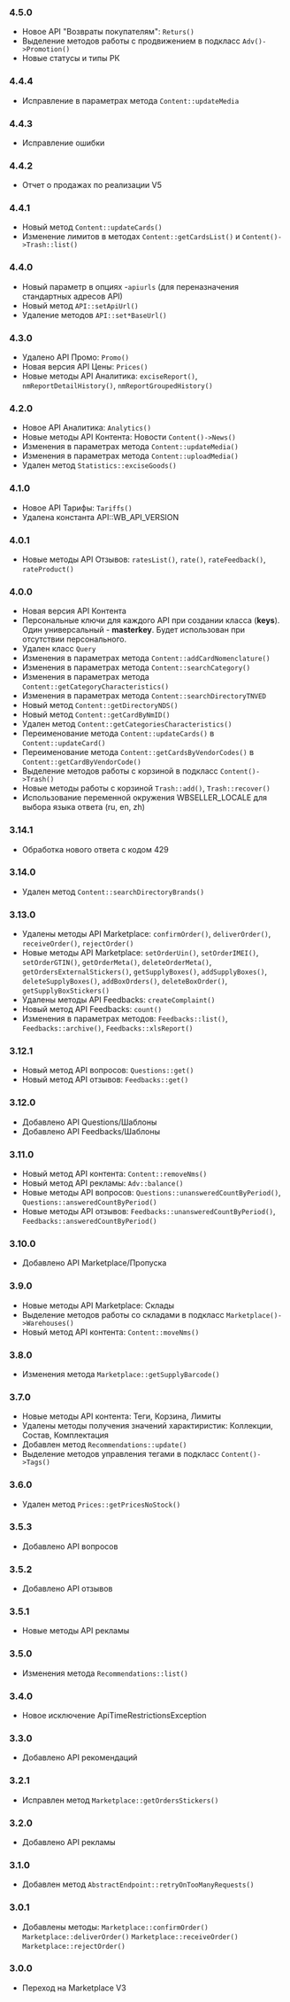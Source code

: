 ### 4.5.0
* Новое API "Возвраты покупателям": `Returs()`
* Выделение методов работы с продвижением в подкласс `Adv()->Promotion()`
* Новые статусы и типы РК

### 4.4.4
* Исправление в параметрах метода `Content::updateMedia`

### 4.4.3
* Исправление ошибки

### 4.4.2
* Отчет о продажах по реализации V5

### 4.4.1
* Новый метод `Content::updateCards()`
* Изменение лимитов в методах `Content::getCardsList()` и `Content()->Trash::list()`

### 4.4.0
* Новый параметр в опциях -`apiurls` (для переназначения стандартных адресов API)
* Новый метод `API::setApiUrl()`
* Удаление методов `API::set*BaseUrl()`

### 4.3.0
* Удалено API Промо: `Promo()`
* Новая версия API Цены: `Prices()`
* Новые методы API Аналитика: `exciseReport()`, `nmReportDetailHistory()`, `nmReportGroupedHistory()`

### 4.2.0
* Новое API Аналитика: `Analytics()`
* Новые методы API Контента: Новости `Content()->News()`
* Изменения в параметрах метода `Content::updateMedia()`
* Изменения в параметрах метода `Content::uploadMedia()`
* Удален метод `Statistics::exciseGoods()`

### 4.1.0
* Новое API Тарифы: `Tariffs()`
* Удалена константа API::WB_API_VERSION

### 4.0.1
* Новые методы API Отзывов: `ratesList()`, `rate()`, `rateFeedback()`, `rateProduct()`

### 4.0.0
* Новая версия API Контента
* Персональные ключи для каждого API при создании класса (<b>keys</b>).<br/>
  Один универсальный - <b>masterkey</b>. Будет использован при отсутствии персонального.
* Удален класс `Query`
* Изменения в параметрах метода `Content::addCardNomenclature()`
* Изменения в параметрах метода `Content::searchCategory()`
* Изменения в параметрах метода `Content::getCategoryCharacteristics()`
* Изменения в параметрах метода `Content::searchDirectoryTNVED`
* Новый метод `Content::getDirectoryNDS()`
* Новый метод `Content::getCardByNmID()`
* Удален метод `Content::getCategoriesCharacteristics()`
* Переименование метода `Content::updateCards()` в `Content::updateCard()`
* Переименование метода `Content::getCardsByVendorCodes()` в `Content::getCardByVendorCode()`
* Выделение методов работы с корзиной в подкласс `Content()->Trash()`
* Новые методы работы с корзиной `Trash::add()`, `Trash::recover()`
* Использование переменной окружения WBSELLER_LOCALE для выбора языка ответа (ru, en, zh)

### 3.14.1
* Обработка нового ответа с кодом 429

### 3.14.0
* Удален метод `Content::searchDirectoryBrands()`

### 3.13.0
* Удалены методы API Marketplace: `confirmOrder()`, `deliverOrder()`, `receiveOrder()`, `rejectOrder()`
* Новые методы API Marketplace:
`setOrderUin()`, `setOrderIMEI()`, `setOrderGTIN()`, `getOrderMeta()`, `deleteOrderMeta()`, `getOrdersExternalStickers()`,
`getSupplyBoxes()`, `addSupplyBoxes()`, `deleteSupplyBoxes()`, `addBoxOrders()`, `deleteBoxOrder()`, `getSupplyBoxStickers()`
* Удалены методы API Feedbacks: `createComplaint()`
* Новый метод API Feedbacks: `count()`
* Изменения в параметрах методов: `Feedbacks::list()`, `Feedbacks::archive()`, `Feedbacks::xlsReport()`

### 3.12.1
* Новый метод API вопросов: `Questions::get()`
* Новый метод API отзывов: `Feedbacks::get()`

### 3.12.0
* Добавлено API Questions/Шаблоны
* Добавлено API Feedbacks/Шаблоны

### 3.11.0
* Новый метод API контента: `Content::removeNms()`
* Новый метод API рекламы: `Adv::balance()`
* Новые методы API вопросов: `Questions::unansweredCountByPeriod()`, `Questions::answeredCountByPeriod()`
* Новые методы API отзывов: `Feedbacks::unansweredCountByPeriod()`, `Feedbacks::answeredCountByPeriod()`

### 3.10.0
* Добавлено API Marketplace/Пропуска

### 3.9.0
* Новые методы API Marketplace: Склады
* Выделение методов работы со складами в подкласс `Marketplace()->Warehouses()`
* Новый метод API контента: `Content::moveNms()`

### 3.8.0
* Изменения метода `Marketplace::getSupplyBarcode()`

### 3.7.0
* Новые методы API контента: Теги, Корзина, Лимиты
* Удалены методы получения значений характиристик: Коллекции, Состав, Комплектация
* Добавлен метод `Recommendations::update()`
* Выделение методов управления тегами в подкласс `Content()->Tags()`

### 3.6.0
* Удален метод `Prices::getPricesNoStock()`

### 3.5.3
* Добавлено API вопросов

### 3.5.2
* Добавлено API отзывов

### 3.5.1
* Новые методы API рекламы

### 3.5.0
* Изменения метода `Recommendations::list()`

### 3.4.0
* Новое исключение ApiTimeRestrictionsException

### 3.3.0
* Добавлено API рекомендаций

### 3.2.1
* Исправлен метод `Marketplace::getOrdersStickers()`

### 3.2.0
* Добавлено API рекламы

### 3.1.0
* Добавлен метод `AbstractEndpoint::retryOnTooManyRequests()`

### 3.0.1
* Добавлены методы:
`Marketplace::confirmOrder()` `Marketplace::deliverOrder()` `Marketplace::receiveOrder()`  `Marketplace::rejectOrder()`

### 3.0.0
* Переход на Marketplace V3